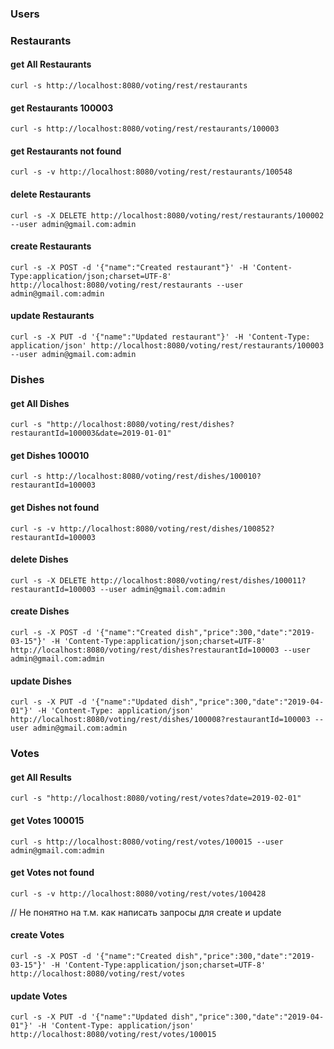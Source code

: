 ### Users

### Restaurants
#### get All Restaurants
`curl -s http://localhost:8080/voting/rest/restaurants`

#### get Restaurants 100003
`curl -s http://localhost:8080/voting/rest/restaurants/100003`

#### get Restaurants not found
`curl -s -v http://localhost:8080/voting/rest/restaurants/100548`

#### delete Restaurants
`curl -s -X DELETE http://localhost:8080/voting/rest/restaurants/100002 --user admin@gmail.com:admin`

#### create Restaurants
`curl -s -X POST -d '{"name":"Created restaurant"}' -H 'Content-Type:application/json;charset=UTF-8' http://localhost:8080/voting/rest/restaurants --user admin@gmail.com:admin`

#### update Restaurants
`curl -s -X PUT -d '{"name":"Updated restaurant"}' -H 'Content-Type: application/json' http://localhost:8080/voting/rest/restaurants/100003 --user admin@gmail.com:admin`

### Dishes
#### get All Dishes
`curl -s "http://localhost:8080/voting/rest/dishes?restaurantId=100003&date=2019-01-01"`

#### get Dishes 100010
`curl -s http://localhost:8080/voting/rest/dishes/100010?restaurantId=100003`

#### get Dishes not found
`curl -s -v http://localhost:8080/voting/rest/dishes/100852?restaurantId=100003`

#### delete Dishes
`curl -s -X DELETE http://localhost:8080/voting/rest/dishes/100011?restaurantId=100003 --user admin@gmail.com:admin`

#### create Dishes
`curl -s -X POST -d '{"name":"Created dish","price":300,"date":"2019-03-15"}' -H 'Content-Type:application/json;charset=UTF-8' http://localhost:8080/voting/rest/dishes?restaurantId=100003 --user admin@gmail.com:admin`

#### update Dishes
`curl -s -X PUT -d '{"name":"Updated dish","price":300,"date":"2019-04-01"}' -H 'Content-Type: application/json' http://localhost:8080/voting/rest/dishes/100008?restaurantId=100003 --user admin@gmail.com:admin`

### Votes
#### get All Results
`curl -s "http://localhost:8080/voting/rest/votes?date=2019-02-01"`

#### get Votes 100015
`curl -s http://localhost:8080/voting/rest/votes/100015 --user admin@gmail.com:admin`

#### get Votes not found
`curl -s -v http://localhost:8080/voting/rest/votes/100428`

// Не понятно на т.м. как написать запросы для create и update 
#### create Votes
`curl -s -X POST -d '{"name":"Created dish","price":300,"date":"2019-03-15"}' -H 'Content-Type:application/json;charset=UTF-8' http://localhost:8080/voting/rest/votes`

#### update Votes
`curl -s -X PUT -d '{"name":"Updated dish","price":300,"date":"2019-04-01"}' -H 'Content-Type: application/json' http://localhost:8080/voting/rest/votes/100015`